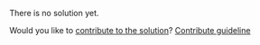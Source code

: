 
There is no solution yet.

Would you like to [contribute to the solution](https://github.com/BFEdev/BFE.dev-solutions/blob/main/react-quiz/react-re-render-5_en.md)? [Contribute guideline](https://github.com/BFEdev/BFE.dev-solutions#how-to-contribute)
